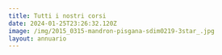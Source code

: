 ```yaml
---
title: Tutti i nostri corsi
date: 2024-01-25T23:26:32.120Z
image: /img/2015_0315-mandron-pisgana-sdim0219-3star_.jpg
layout: annuario
---
```


 